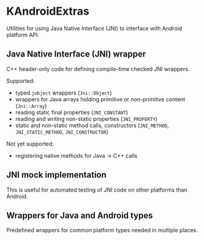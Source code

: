 # KAndroidExtras

Utilities for using Java Native Interface (JNI) to interface with Android platform API.

## Java Native Interface (JNI) wrapper

C++ header-only code for defining compile-time checked JNI wrappers.

Supported:
- typed `jobject` wrappers (`Jni::Object`)
- wrappers for Java arrays holding primitive or non-primitive content (`Jni::Array`)
- reading static final properties (`JNI_CONSTANT`)
- reading and writing non-static properties (`JNI_PROPERTY`)
- static and non-static method calls, constructors (`JNI_METHOD`, `JNI_STATIC_METHOD`, `JNI_CONSTRUCTOR`)

Not yet supported:
- registering native methods for Java -> C++ calls

## JNI mock implementation

This is useful for automated testing of JNI code on other platforms than Android.

## Wrappers for Java and Android types

Predefined wrappers for common platform types needed in multiple places.
